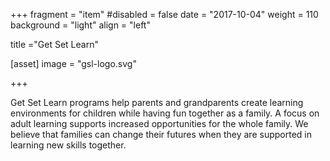 +++
fragment = "item"
#disabled = false
date = "2017-10-04"
weight = 110
background = "light"
align = "left"

title ="Get Set Learn"

[asset]
  image = "gsl-logo.svg"

  

+++


Get Set Learn programs help parents and grandparents create learning environments for children while having fun together as a family. A focus on adult learning supports increased opportunities for the whole family. We believe that families can change their futures when they are supported in learning new skills together.

  

  


